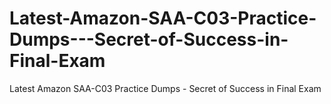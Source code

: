 # Latest-Amazon-SAA-C03-Practice-Dumps---Secret-of-Success-in-Final-Exam
Latest Amazon SAA-C03 Practice Dumps - Secret of Success in Final Exam

